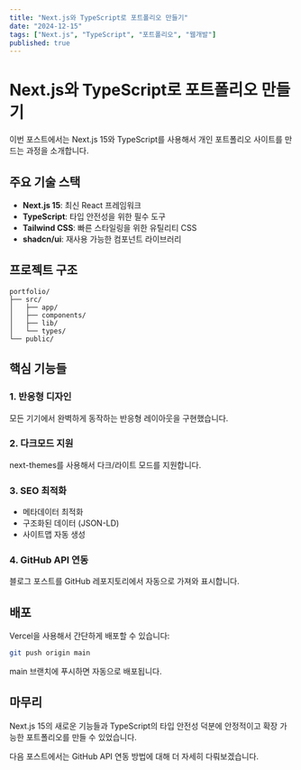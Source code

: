 ```yaml
---
title: "Next.js와 TypeScript로 포트폴리오 만들기"
date: "2024-12-15"
tags: ["Next.js", "TypeScript", "포트폴리오", "웹개발"]
published: true
---
```


# Next.js와 TypeScript로 포트폴리오 만들기

이번 포스트에서는 Next.js 15와 TypeScript를 사용해서 개인 포트폴리오 사이트를 만드는 과정을 소개합니다.

## 주요 기술 스택

- **Next.js 15**: 최신 React 프레임워크
- **TypeScript**: 타입 안전성을 위한 필수 도구
- **Tailwind CSS**: 빠른 스타일링을 위한 유틸리티 CSS
- **shadcn/ui**: 재사용 가능한 컴포넌트 라이브러리

## 프로젝트 구조

```
portfolio/
├── src/
│   ├── app/
│   ├── components/
│   ├── lib/
│   └── types/
└── public/
```

## 핵심 기능들

### 1. 반응형 디자인
모든 기기에서 완벽하게 동작하는 반응형 레이아웃을 구현했습니다.

### 2. 다크모드 지원
next-themes를 사용해서 다크/라이트 모드를 지원합니다.

### 3. SEO 최적화
- 메타데이터 최적화
- 구조화된 데이터 (JSON-LD)
- 사이트맵 자동 생성

### 4. GitHub API 연동
블로그 포스트를 GitHub 레포지토리에서 자동으로 가져와 표시합니다.

## 배포

Vercel을 사용해서 간단하게 배포할 수 있습니다:

```bash
git push origin main
```

main 브랜치에 푸시하면 자동으로 배포됩니다.

## 마무리

Next.js 15의 새로운 기능들과 TypeScript의 타입 안전성 덕분에 안정적이고 확장 가능한 포트폴리오를 만들 수 있었습니다.

다음 포스트에서는 GitHub API 연동 방법에 대해 더 자세히 다뤄보겠습니다.
